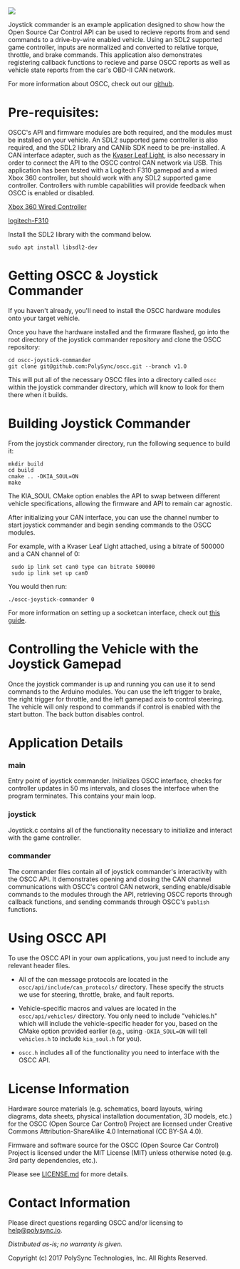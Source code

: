 <img src="https://raw.githubusercontent.com/wiki/PolySync/OSCC/images/oscc_logo_title.png">

Joystick commander is an example application designed to show how the Open Source Car Control API can be used to recieve reports from and send commands to a drive-by-wire enabled vehicle.
Using an SDL2 supported game controller, inputs are normalized and converted to relative torque, throttle, and brake commands. This application also demonstrates registering callback functions to recieve and parse OSCC reports as well as vehicle state reports from the car's OBD-II CAN network.

For more information about OSCC, check out our [github](https://github.com/PolySync/oscc).

# Pre-requisites:

OSCC's API and firmware modules are both required, and the modules must be installed on your vehicle. An SDL2 supported game controller is also required, and the SDL2 library and CANlib SDK need to be pre-installed. A CAN interface adapter, such as the [Kvaser Leaf Light](https://www.kvaser.com), is also necessary in order to connect the API to the OSCC control CAN network via USB. This application has been tested with a Logitech F310 gamepad and a wired Xbox 360 controller, but should work with any SDL2 supported game controller. Controllers with rumble capabilities will provide feedback when OSCC is enabled or disabled.

[Xbox 360 Wired Controller](https://www.amazon.com/dp/B004QRKWLA)

[logitech-F310](http://a.co/3GoUlkN)

Install the SDL2 library with the command below.

```
sudo apt install libsdl2-dev
```

# Getting OSCC & Joystick Commander

If you haven't already, you'll need to install the OSCC hardware modules onto your target vehicle.

Once you have the hardware installed and the firmware flashed, go into the root directory
of the joystick commander repository and clone the OSCC repository:

```
cd oscc-joystick-commander
git clone git@github.com:PolySync/oscc.git --branch v1.0
```

This will put all of the necessary OSCC files into a directory called `oscc` within
the joystick commander directory, which will know to look for them there when
it builds.

# Building Joystick Commander

From the joystick commander directory, run the following sequence to build it:

```
mkdir build
cd build
cmake .. -DKIA_SOUL=ON
make
```

The KIA_SOUL CMake option enables the API to swap between different vehicle specifications, allowing the firmware and API to remain car agnostic.

After initializing your CAN interface, you can use the channel number to start joystick commander and begin sending commands to the OSCC modules.

For example, with a Kvaser Leaf Light attached, using a bitrate of 500000 and a CAN channel of 0:

```
 sudo ip link set can0 type can bitrate 500000
 sudo ip link set up can0
```

You would then run:

```
./oscc-joystick-commander 0
```

For more information on setting up a socketcan interface, check out [this guide](http://elinux.org/Bringing_CAN_interface_up).

# Controlling the Vehicle with the Joystick Gamepad

Once the joystick commander is up and running you can use it to send commands to the Arduino modules.
You can use the left trigger to brake, the right trigger for throttle, and the left gamepad axis to control steering.
The vehicle will only respond to commands if control is enabled with the start button. The back button disables control.

# Application Details

### main

Entry point of joystick commander. Initializes OSCC interface, checks for controller updates in 50 ms intervals, and closes the interface when the program terminates. This contains your main loop.

### joystick

Joystick.c contains all of the functionality necessary to initialize and interact with the game controller.

### commander

The commander files contain all of joystick commander's interactivity with the OSCC API. It demonstrates opening and closing the CAN channel communications with OSCC's control CAN network, sending enable/disable commands to the modules through the API, retrieving OSCC reports through callback functions, and sending commands through OSCC's ```publish``` functions.

# Using OSCC API

To use the OSCC API in your own applications, you just need to include any relevant header files.
* All of the can message protocols are located in the ```oscc/api/include/can_protocols/```
directory. These specify the structs we use for steering, throttle, brake, and
fault reports.

* Vehicle-specific macros and values are located in the ```oscc/api/vehicles/``` directory.
You only need to include "vehicles.h" which will include the vehicle-specific header for you,
based on the CMake option provided earlier (e.g., using ```-DKIA_SOUL=ON``` will
tell ```vehicles.h``` to include ```kia_soul.h``` for you).

* ```oscc.h``` includes all of the functionality you need to interface with the OSCC API.

# License Information

Hardware source materials (e.g. schematics, board layouts, wiring diagrams, data sheets, physical
installation documentation, 3D models, etc.) for the OSCC (Open Source Car Control) Project are
licensed under Creative Commons Attribution-ShareAlike 4.0 International (CC BY-SA 4.0).

Firmware  and software source for the OSCC (Open Source Car Control) Project is licensed under the
MIT License (MIT) unless otherwise noted (e.g. 3rd party dependencies, etc.).

Please see [LICENSE.md](LICENSE.md) for more details.


# Contact Information

Please direct questions regarding OSCC and/or licensing to help@polysync.io.

*Distributed as-is; no warranty is given.*

Copyright (c) 2017 PolySync Technologies, Inc.  All Rights Reserved.
